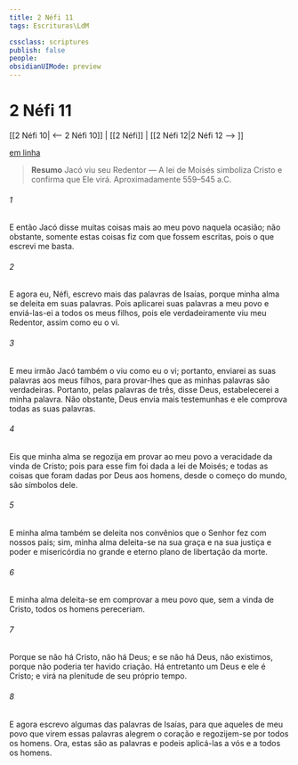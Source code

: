 ```yaml
---
title: 2 Néfi 11
tags: Escrituras\LdM

cssclass: scriptures
publish: false
people:
obsidianUIMode: preview
---
```


# 2 Néfi 11
[[2 Néfi 10| <-- 2 Néfi 10]] | [[2 Néfi]] | [[2 Néfi 12|2 Néfi 12 --> ]]

[em linha](https://churchofjesuschrist.org/study/scriptures/bofm/2-ne/11?lang=por)

> __Resumo__
Jacó viu seu Redentor — A lei de Moisés simboliza Cristo e confirma que Ele virá. Aproximadamente 559–545 a.C.

###### 1 
E então Jacó disse muitas coisas mais ao meu povo naquela ocasião; não obstante, somente estas coisas fiz com que fossem escritas, pois o que escrevi me basta.

###### 2 
E agora eu, Néfi, escrevo mais das palavras de Isaías, porque minha alma se deleita em suas palavras. Pois aplicarei suas palavras a meu povo e enviá-las-ei a todos os meus filhos, pois ele verdadeiramente viu meu Redentor, assim como eu o vi.

###### 3 
E meu irmão Jacó também o viu como eu o vi; portanto, enviarei as suas palavras aos meus filhos, para provar-lhes que as minhas palavras são verdadeiras. Portanto, pelas palavras de três, disse Deus, estabelecerei a minha palavra. Não obstante, Deus envia mais testemunhas e ele comprova todas as suas palavras.

###### 4 
Eis que minha alma se regozija em provar ao meu povo a veracidade da vinda de Cristo; pois para esse fim foi dada a lei de Moisés; e todas as coisas que foram dadas por Deus aos homens, desde o começo do mundo, são símbolos dele.

###### 5 
E minha alma também se deleita nos convênios que o Senhor fez com nossos pais; sim, minha alma deleita-se na sua graça e na sua justiça e poder e misericórdia no grande e eterno plano de libertação da morte.

###### 6 
E minha alma deleita-se em comprovar a meu povo que, sem a vinda de Cristo, todos os homens pereceriam.

###### 7 
Porque se não há Cristo, não há Deus; e se não há Deus, não existimos, porque não poderia ter havido criação. Há entretanto um Deus e ele é Cristo; e virá na plenitude de seu próprio tempo.

###### 8 
E agora escrevo algumas das palavras de Isaías, para que aqueles de meu povo que virem essas palavras alegrem o coração e regozijem-se por todos os homens. Ora, estas são as palavras e podeis aplicá-las a vós e a todos os homens.

